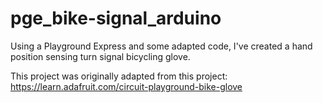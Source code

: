 # pge_bike-signal_arduino
Using a Playground Express and some adapted code, I've created a hand position sensing turn signal bicycling glove. 

This project was originally adapted from this project: https://learn.adafruit.com/circuit-playground-bike-glove
